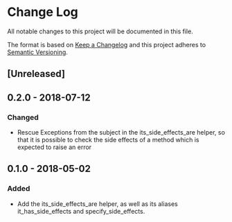 # Change Log
All notable changes to this project will be documented in this file.

The format is based on [Keep a Changelog](http://keepachangelog.com/en/1.0.0/)
and this project adheres to [Semantic Versioning](http://semver.org/spec/v2.0.0.html).

## [Unreleased]

## 0.2.0 - 2018-07-12
### Changed
- Rescue Exceptions from the subject in the its_side_effects_are helper, so
  that it is possible to check the side effects of a method which is expected
  to raise an error

## 0.1.0 - 2018-05-02
### Added
- Add the its_side_effects_are helper, as well as its aliases it_has_side_effects
  and specify_side_effects.
